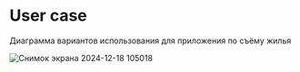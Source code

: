 # User case
Диаграмма вариантов использования для приложения по съёму жилья

![Снимок экрана 2024-12-18 105018](https://github.com/user-attachments/assets/f6f17ee7-e0af-4537-9662-cacb27c643d2)

